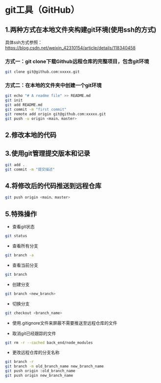 # git工具（GitHub）

## 1.两种方式在本地文件夹构建git环境(使用ssh的方式)

具体ssh方式参照：https://blog.csdn.net/weixin_42310154/article/details/118340458

### 方式一：git clone下载Github远程仓库的完整项目，包含git环境

```sh
git clone git@github.com:xxxxx.git
```

### 方式二：在本地的文件夹中创建一个git环境

```sh
git echo "# A readme file" >> README.md
git init
git add README.md
git commit -m "first commit"
git remote add origin git@github.com:xxxxx.git
git push -u origin <main、master>
```

## 2.修改本地的代码

## 3.使用git管理提交版本和记录

```sh
git add .
git commit -m "提交描述"
```

## 4.将修改后的代码推送到远程仓库

```sh
git push origin <main、master>
```

## 5.特殊操作

* 查看git状态

```sh
git status
```

* 查看所有分支

```sh
git branch -a
```

* 查看当前分支

```sh
git branch
```

* 创建分支

```sh
git branch <new_branch>
```

* 切换分支

```sh
git checkout <branch_name>
```

* 使用.gitignore文件来屏蔽不需要推送至远程仓库的文件

* 取消git已经跟踪的文件

```sh
git rm -r --cached back_end/node_modules
```

* 更改远程仓库的分支名称

```sh
git branch -r
git branch -m old_branch_name new_branch_name
git push origin :old_branch_name
git push origin new_branch_name
```
